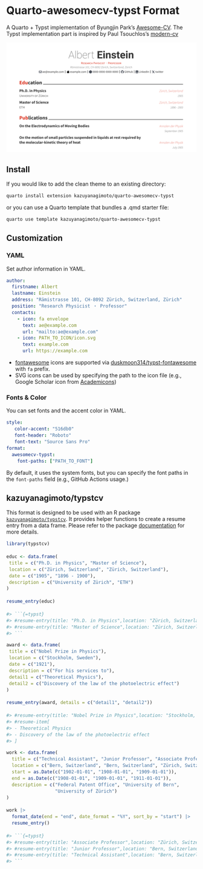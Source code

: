# Quarto-awesomecv-typst Format

A Quarto + Typst implementation of Byungjin Park’s [Awesome-CV](https://github.com/posquit0/Awesome-CV).
The Typst implementation part is inspired by Paul Tsouchlos’s [modern-cv](https://typst.app/universe/package/modern-cv/)

![](assets/img/thumbnail.svg)

## Install

If you would like to add the clean theme to an existing directory:

```bash
quarto install extension kazuyanagimoto/quarto-awesomecv-typst
```

or you can use a Quarto template that bundles a .qmd starter file:

```bash
quarto use template kazuyanagimoto/quarto-awesomecv-typst
```

## Customization

### YAML

Set author information in YAML.

```yaml
author:
  firstname: Albert
  lastname: Einstein
  address: "Rämistrasse 101, CH-8092 Zürich, Switzerland, Zürich"
  position: "Research Physicist ・ Professor"
  contacts:
    - icon: fa envelope
      text: ae@example.com
      url: "mailto:ae@example.com"
    - icon: PATH_TO_ICON/icon.svg
      text: example.com
      url: https://example.com
```

- [fontawesome](https://fontawesome.com/search?m=free&o=r) icons are supported
via [duskmoon314/typst-fontawesome](https://github.com/duskmoon314/typst-fontawesome) with `fa` prefix.
- SVG icons can be used by specifying the path to the icon file (e.g., Google Scholar icon from [Academicons](https://jpswalsh.github.io/academicons/))

### Fonts & Color

You can set fonts and the accent color in YAML.

```yaml
style:
   color-accent: "516db0"
   font-header: "Roboto"
   font-text: "Source Sans Pro"
format:
  awesomecv-typst:
    font-paths: ["PATH_TO_FONT"]
```

By default, it uses the system fonts, but you can specify the font paths in the `font-paths` field (e.g., GitHub Actions usage.)

## kazuyanagimoto/typstcv

This format is designed to be used with an R package [`kazuyanagimoto/typstcv`](http://kazuyanagimoto.com/typstcv/).
It provides helper functions to create a resume entry from a data frame.
Please refer to the package [documentation](http://kazuyanagimoto.com/typstcv/) for more details.

```r
library(typstcv)

educ <- data.frame(
 title = c("Ph.D. in Physics", "Master of Science"),
 location = c("Zürich, Switzerland", "Zürich, Switzerland"),
 date = c("1905", "1896 - 1900"),
 description = c("University of Zürich", "ETH")
)

resume_entry(educ)

#> ```{=typst}
#> #resume-entry(title: "Ph.D. in Physics",location: "Zürich, Switzerland",date: "1905",description: "University of Zürich",)
#> #resume-entry(title: "Master of Science",location: "Zürich, Switzerland",date: "1896 - 1900",description: "ETH",)
#> ```
```

```r
award <- data.frame(
 title = c("Nobel Prize in Physics"),
 location = c("Stockholm, Sweden"),
 date = c("1921"),
 description = c("For his services to"),
 detail1 = c("Theoretical Physics"),
 detail2 = c("Discovery of the law of the photoelectric effect")
)

resume_entry(award, details = c("detail1", "detail2"))

#> #resume-entry(title: "Nobel Prize in Physics",location: "Stockholm, Sweden",date: "1921",description: "For his services to",)
#> #resume-item[
#> - Theoretical Physics
#> - Discovery of the law of the photoelectric effect
#> ]

```

```r
work <- data.frame(
  title = c("Technical Assistant", "Junior Professor", "Associate Professor"),
  location = c("Bern, Switzerland", "Bern, Switzerland", "Zürich, Switzerland"),
  start = as.Date(c("1902-01-01", "1908-01-01", "1909-01-01")),
  end = as.Date(c("1908-01-01", "1909-01-01", "1911-01-01")),
  description = c("Federal Patent Office", "University of Bern",
                  "University of Zürich")
)

work |>
  format_date(end = "end", date_format = "%Y", sort_by = "start") |>
  resume_entry()

#> ```{=typst}
#> #resume-entry(title: "Associate Professor",location: "Zürich, Switzerland",date: "1909 - 1911",description: "University of Zürich",)
#> #resume-entry(title: "Junior Professor",location: "Bern, Switzerland",date: "1908 - 1909",description: "University of Bern",)
#> #resume-entry(title: "Technical Assistant",location: "Bern, Switzerland",date: "1902 - 1908",description: "Federal Patent Office",)
#> ```
```